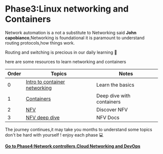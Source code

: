 # Phase3:Linux networking and Containers 

Network automation is a not a substitute to Networking said **John capobianco**,Networking is foundational it is paramount to understand routing protocols,how things work.

Routing and switching is precious in our daily learning 💎

here are some resources to learn networking and containers

| Order| Topics                          | Notes |
|-------|---------------------------------|-------------------|
| 0 | [Intro to container networking](https://developer.cisco.com/learning/labs/containers-intro-container-net/network-namespaces/)|Learn the basics
| 1 | [Containers](https://developer.cisco.com/learning/tracks/containers/)| Deep dive with containers
| 2 | [NFV](https://developer.cisco.com/docs/nfv/#!preface)|Discover NFV 
| 3 | [NFV deep dive](https://developer.cisco.com/learning/labs/dne-intro-python-basics/introduction/) |NFV Docs

The journey continues,it may take you months to understand some topics don't be hard with yourself ! enjoy each phase 💻


[**Go to Phase4:Network controllers,Cloud Networking and DevOps**](https://github.com/verlaine-muhungu/Learn-Like-Carl/tree/main/Phase4)

